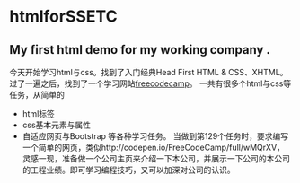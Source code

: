 # htmlforSSETC
## My first html demo for my working company .
今天开始学习html与css。找到了入门经典Head First HTML & CSS、XHTML。过了一遍之后，找到了一个学习网站[freecodecamp](www.freecodecamp.cn)。
一共有很多个html与css等任务，从简单的
- html标签
- css基本元素与属性
- 自适应网页与Bootstrap
等各种学习任务。
当做到第129个任务时，要求编写一个简单的网页，类似http://codepen.io/FreeCodeCamp/full/wMQrXV，
灵感一现，准备做一个公司主页来介绍一下本公司，并展示一下公司的本公司的工程业绩。即可学习编程技巧，又可以加深对公司的认识。
